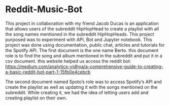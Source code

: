 # Reddit-Music-Bot

This project in collaboration with my friend Jacob Ducas is an application that allows users of the subreddit HipHopHead to create a playlist with all the song names mentioned in the subreddit HipHopHeads. This project purposed was to experiment with API, Bot and Jupyter notebook. This project was done using documentation, public chat, articles and tutorials for the Spotify API. The first document is the one name Berto. this document role is to find the song and album mentioned in the subreddit and put it in a csv document. 
this website helped us access the reddit bot: https://medium.com/analytics-vidhya/a-comprehensive-guide-to-creating-a-basic-reddit-bot-part-1-15fb0e4cebcb 

The second document named Spoto’s role was to access Spotify’s API and create the playlist as well as updating it with the songs mentioned on the subreddit. While creating it, we had the idea of letting users add and creating playlist on their own. 


